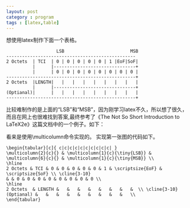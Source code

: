 ```yaml
---
layout: post
category : program
tags : [latex,table]
---
```

想使用latex制作下面一个表格。

			    	   LSB		    			   MSB	
	-------------------------------------------------
	2 Octets  | TCI  | 0 | 0 | 0 | 0 | 0 | 1 |EoF|SoF|
	          |      |-------------------------------+
	          |      | 0 | 0 | 0 | 0 | 0 | 0 | 0 | 0 |
	-------------------------------------------------+
	2 Octets  |LENGTH|   |   |   |   |   |   |   |   |
	          |      |-------------------------------+
	(Optianal)|      |   |   |   |   |   |   |   |   |
	-------------------------------------------------+

<!--
<img src = "../image/latex2.jpg" >
-->
比较难制作的是上面的“LSB”和“MSB”，因为刚学习latex不久，所以想了很久，
而且在网上也很难找到答案,最终参考了《The Not So Short Introduction to 
LaTeX2e》这篇文档中的一个例子。如下：
<!--
<img src = "../image/latex1.jpg" >
-->
看来是使用\multicolumn命令实现的。
实现第一张图的代码如下。

	\begin{tabular}[c]{ c|c|c|c|c|c|c|c|c|c| }
	\multicolumn{2}{c}{} & \multicolumn{1}{c}{\tiny{LSB}} & \multicolumn{6}{c}{} & \multicolumn{1}{c}{\tiny{MSB}} \\
	\hline
	2 Octets & TCI & 0 & 0 & 0 & 0 & 0 & 1 & \scriptsize{EoF} & \scriptsize{SoF} \\ \cline{3-10}
	& & 0 & 0 & 0 & 0 & 0 & 0 & 0 & 0 \\
	\hline
	2 Octets  & LENGTH &   &   &   &   &   &   &   &  \\ \cline{3-10}
	(Optianal) &   &   &   &   &   &   &   &   &   \\
	\end{tabular}
